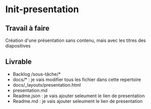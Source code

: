 # Init-presentation

## Travail à faire 
Création d'une présentation sans contenu, mais avec les titres des diapositives

## Livrable 
- Backlog /sous-tâche/*
- docs/* : je vais modifier tous les fichier dans cette repertoire
- docs/_layouts/presentation.html
- presentation.md
- Readme.json : je vais ajouter seleument le lien de presentation
- Readme.md  : je vais ajouter seleument le lien de presentation
  
